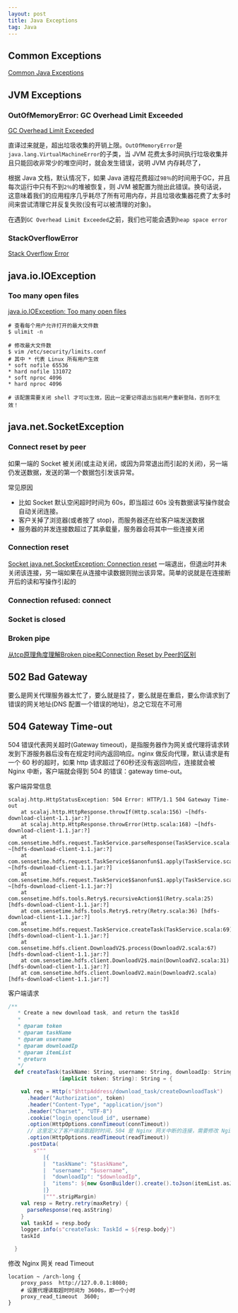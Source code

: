 ```yaml
---
layout: post
title: Java Exceptions
tag: Java
---
```


## Common Exceptions
[Common Java Exceptions](https://www.baeldung.com/java-common-exceptions)

## JVM Exceptions
### OutOfMemoryError: GC Overhead Limit Exceeded
[GC Overhead Limit Exceeded](https://www.baeldung.com/java-gc-overhead-limit-exceeded)

直译过来就是，超出垃圾收集的开销上限。`OutOfMemoryError`是`java.lang.VirtualMachineError`的子类，当 JVM 花费太多时间执行垃圾收集并且只能回收非常少的堆空间时，就会发生错误，说明 JVM 内存耗尽了，
                                   
根据 Java 文档，默认情况下，如果 Java 进程花费超过`98％`的时间用于GC，并且每次运行中只有不到`2％`的堆被恢复，则 JVM 被配置为抛出此错误。换句话说，这意味着我们的应用程序几乎耗尽了所有可用内存，并且垃圾收集器花费了太多时间来尝试清理它并反复失败(没有可以被清理的对象)。

在遇到`GC Overhead Limit Exceeded`之前，我们也可能会遇到`heap space error`


### StackOverflowError
[Stack Overflow Error](https://www.baeldung.com/java-stack-overflow-error)

## java.io.IOException
### Too many open files
[java.io.IOException: Too many open files](https://www.cnblogs.com/kongzhongqijing/articles/3735664.html)

```shell
# 查看每个用户允许打开的最大文件数
$ ulimit -n

# 修改最大文件数
$ vim /etc/security/limits.conf
# 其中 * 代表 Linux 所有用户生效
* soft nofile 65536
* hard nofile 131072
* soft nproc 4096
* hard nproc 4096

# 该配置需要关闭 shell 才可以生效，因此一定要记得退出当前用户重新登陆，否则不生效！
```

## java.net.SocketException
### Connect reset by peer
如果一端的 Socket 被关闭(或主动关闭，或因为异常退出而引起的关闭)，另一端仍发送数据，发送的第一个数据包引发该异常。

常见原因
* 比如 Socket 默认空闲超时时间为 60s，即当超过 60s 没有数据读写操作就会自动关闭连接。
* 客户关掉了浏览器(或者按了 stop)，而服务器还在给客户端发送数据
* 服务器的并发连接数超过了其承载量，服务器会将其中一些连接关闭

### Connection reset
[Socket java.net.SocketException: Connection reset](https://blog.csdn.net/xc_zhou/article/details/80950753)
一端退出，但退出时并未关闭该连接，另一端如果在从连接中读数据则抛出该异常。简单的说就是在连接断开后的读和写操作引起的

### Connection refused: connect

### Socket is closed

### Broken pipe
[从tcp原理角度理解Broken pipe和Connection Reset by Peer的区别](http://lovestblog.cn/blog/2014/05/20/tcp-broken-pipe/)

## 502 Bad Gateway
要么是网关代理服务器太忙了，要么就是挂了，要么就是在重启，要么你请求到了错误的网关地址(DNS 配置一个错误的地址)，总之它现在不可用

## 504 Gateway Time-out
504 错误代表网关超时(Gateway timeout)，是指服务器作为网关或代理将请求转发到下游服务器后没有在规定时间内返回响应。nginx 做反向代理，默认请求是有一个 60 秒的超时，如果 http 请求超过了60秒还没有返回响应，连接就会被 Nginx 中断，客户端就会得到 504 的错误：gateway time-out。

客户端异常信息
```console
scalaj.http.HttpStatusException: 504 Error: HTTP/1.1 504 Gateway Time-out
	at scalaj.http.HttpResponse.throwIf(Http.scala:156) ~[hdfs-download-client-1.1.jar:?]
	at scalaj.http.HttpResponse.throwError(Http.scala:168) ~[hdfs-download-client-1.1.jar:?]
	at com.sensetime.hdfs.request.TaskService.parseResponse(TaskService.scala:281) ~[hdfs-download-client-1.1.jar:?]
	at com.sensetime.hdfs.request.TaskService$$anonfun$1.apply(TaskService.scala:70) ~[hdfs-download-client-1.1.jar:?]
	at com.sensetime.hdfs.request.TaskService$$anonfun$1.apply(TaskService.scala:70) ~[hdfs-download-client-1.1.jar:?]
	at com.sensetime.hdfs.tools.Retry$.recursiveAction$1(Retry.scala:25) [hdfs-download-client-1.1.jar:?]
	at com.sensetime.hdfs.tools.Retry$.retry(Retry.scala:36) [hdfs-download-client-1.1.jar:?]
	at com.sensetime.hdfs.request.TaskService.createTask(TaskService.scala:69) [hdfs-download-client-1.1.jar:?]
	at com.sensetime.hdfs.client.DownloadV2$.process(DownloadV2.scala:67) [hdfs-download-client-1.1.jar:?]
	at com.sensetime.hdfs.client.DownloadV2$.main(DownloadV2.scala:31) [hdfs-download-client-1.1.jar:?]
	at com.sensetime.hdfs.client.DownloadV2.main(DownloadV2.scala) [hdfs-download-client-1.1.jar:?]
```

客户端请求
```scala
/**
   * Create a new download task, and return the taskId
   *
   * @param token
   * @param taskName
   * @param username
   * @param downloadIp
   * @param itemList
   * @return
   */
  def createTask(taskName: String, username: String, downloadIp: String, itemList: List[Item])
                (implicit token: String): String = {

    val req = Http(s"$httpAddress/download_task/createDownloadTask")
      .header("Authorization", token)
      .header("Content-Type", "application/json")
      .header("Charset", "UTF-8")
      .cookie("login_opencloud_id", username)
      .option(HttpOptions.connTimeout(connTimeout))
      // 这里定义了客户端读取超时时间，504 是 Nginx 网关中断的连接，需要修改 Nginx 网关的超时时间
      .option(HttpOptions.readTimeout(readTimeout))
      .postData(
        s"""
           |{
           |  "taskName": "$taskName",
           |  "username": "$username",
           |  "downloadIp": "$downloadIp",
           |  "items": ${new GsonBuilder().create().toJson(itemList.asJava)}
           |}
           |""".stripMargin)
    val resp = Retry.retry(maxRetry) {
      parseResponse(req.asString)
    }
    val taskId = resp.body
    logger.info(s"createTask: TaskId = ${resp.body}")
    taskId

  }
```

修改 Nginx 网关 read Timeout
```shell
location ~ /arch-long {
    proxy_pass  http://127.0.0.1:8080;
    # 设置代理读取超时时间为 3600s，即一个小时
    proxy_read_timeout  3600;
}
```